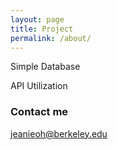```yaml
---
layout: page
title: Project
permalink: /about/
---
```


Simple Database

API Utilization



### Contact me

[jeanieoh@berkeley.edu](mailto:jeanieoh@berkeley.edu)
